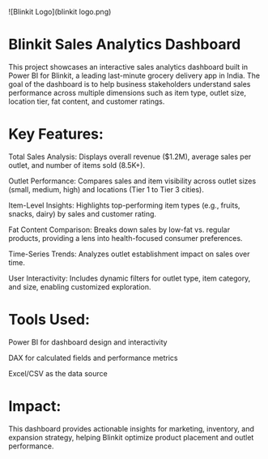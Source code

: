 ![Blinkit Logo](blinkit logo.png)

# Blinkit Sales Analytics Dashboard
This project showcases an interactive sales analytics dashboard built in Power BI for Blinkit, a leading last-minute grocery delivery app in India. The goal of the dashboard is to help business stakeholders understand sales performance across multiple dimensions such as item type, outlet size, location tier, fat content, and customer ratings.

# Key Features:
Total Sales Analysis: Displays overall revenue ($1.2M), average sales per outlet, and number of items sold (8.5K+).

Outlet Performance: Compares sales and item visibility across outlet sizes (small, medium, high) and locations (Tier 1 to Tier 3 cities).

Item-Level Insights: Highlights top-performing item types (e.g., fruits, snacks, dairy) by sales and customer rating.

Fat Content Comparison: Breaks down sales by low-fat vs. regular products, providing a lens into health-focused consumer preferences.

Time-Series Trends: Analyzes outlet establishment impact on sales over time.

User Interactivity: Includes dynamic filters for outlet type, item category, and size, enabling customized exploration.

# Tools Used:
Power BI for dashboard design and interactivity

DAX for calculated fields and performance metrics

Excel/CSV as the data source

# Impact:
This dashboard provides actionable insights for marketing, inventory, and expansion strategy, helping Blinkit optimize product placement and outlet performance.

